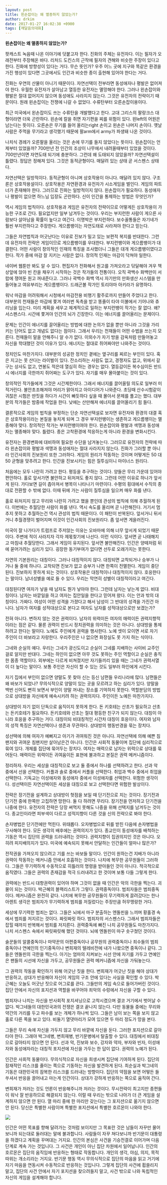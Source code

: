 ```yaml
---
layout: post
title: 왼손잡이는 왜 멸종하지 않았는가?
author: drkim
date: 2017-01-27 16:02:38 +0900
tags: [깨달음의대화]
---
```

**왼손잡이는 왜 멸종하지 않았는가?**

  


팟캐스트 녹음때 나온 이야기에 덧붙고자 한다. 진화의 주체는 유전자다. 이는 필자가 오래전부터 주장해온 바다. 리처드 도킨스의 근작에 필자의 견해와 비슷한 주장이 있다고 한다. 진화에 방향성이 있다는 거다. 무슨 뜻인가? 우주 어느 곳에 지구와 똑같은 환경을 가진 행성이 있다면 그곳에서도 인간과 비슷한 종이 출현해 있어야 한다는 거다. 

  


진화는 우연의 산물이 아니기 때문이다. 자연선택이 전부라면 동성애자나 평발은 없어져야 한다. 우월한 유전자가 살아남고 열등한 유전자는 멸망해야 한다. 그러나 왼손잡이와 평발은 절대 없어지지 않으며 동성애도 사라지지 않는다. 그것은 유전자의 전략이기 때문이다. 원래 왼손잡이는 전쟁에 나갈 수 없었다. 수류탄부터 오른손잡이용이다. 

  


최근 미국에서 왼손잡이도 쓰는 수류탄을 개발했다고 한다. 고대 그리스의 팔랑크스 대형이라면 더욱 곤란하다. 왼손에 칼을 쥐면 자기편을 찌를 위험이 있다. 왼left의 어원은 남는다는 뜻이다. 오른손은 무기를 들어 올리는right 손이고 왼손은 나머지 손이다. 옛날 사람은 주먹을 무기라고 생각했기 때문에 팔arm에서 army가 파생돼 나온 것이다. 

  


나치식 경례가 오른팔을 올리는 것은 손에 무기를 들지 않았다는 뜻이다. 왼손잡이는 언제부터 있었을까? 700만년 전 인간의 조상이 나무에서 내려올때부터 있었을 것이다. 700만년이면 자연도태 되기에 충분하다. 그런데 왜 도태되지 않았을까? 자연선택설이 틀렸다. 정답은 정해져 있다. 그것은 동적균형이다. 매달려 있는 상태 곧 서스펜스 상태다. 

  


자연선택은 일방적이다. 동적균형이 아니며 상호작용이 아니다. 매달려 있지 않다. 구조론은 상호작용설이다. 상호작용은 자연환경과 유전자가 시소게임을 벌인다. 게임의 파트너가 존재해야 한다. 그러므로 진화는 일방적이지 않다. 왼손잡이가 필요하다. 동성애자나 평발이 없으면 하느님 입장도 곤란하다. 신이 인간을 통제하는 방법은 무엇인가? 

  


역시 게임의 법칙이다. 상호작용과 게임은 유전자의 전략이므로 어떻게든 상호작용이 가능한 구조로 간다. 필요없지만 일부 남겨두는 것이다. 우리는 부지런한 사람이 게으른 사람보다 살아남을 확률이 높다고 여긴다. 이명박은 부지런하다. 보수꼴통들은 자기네가 훨씬 부지런하다고 주장한다. 게으름뱅이는 자연도태로 사라져야 한다고 믿는다. 

  


그들은 자연법칙과 어긋난다는 이유로 진보가 밀고 있는 보편적 복지를 반대한다. 그런데 유전자의 전략은 게임이므로 게으름뱅이를 우대한다. 부지런뱅이와 게으름뱅이가 대결한다. 어떤 사람이 창의적인 인재의 특징을 조사했더니 그들은 대개 게으름뱅이였다고 한다. 작가 중에 마감 잘 지키는 사람은 없다. 창의적 인재는 마감이 닥쳐야 일한다. 

  


네이버 웹툰만 봐도 알 수 있다. 편집자가 전화해서 원고를 가져오라고 닦달해야 겨우 책상앞에 앉아 빈 칸을 채우기 시작하는 것은 작가들의 전통이다. 오직 곽백수 화백만이 서랍에 쟁여둔 원고 꺼내준다고. 그러나 곽백수 화백 역시 자기만의 만화생산 시스템을 만들어놓고 여유부리는 게으름뱅이다. 드래곤볼 작가인 토리야마 아키라가 유명하다. 

  


워낙 마감을 어려워해서 시청에서 마감전용 비행기 활주로까지 만들어 주었다고 한다. 대부분의 천재들은 마감에 쫓겨 여러번 독촉을 받고 똥줄이 타야 이불에서 기어나와 츄리닝을 입는다. 미리 계획을 세우고 체계적으로 일하는 부지런뱅이 작가는 잘 없다. 왜? 서스펜스다. 시간에 쫓겨야 인간의 뇌가 긴장한다. 이는 에너지를 끌어올리는 문제이다. 

  


문제는 인간이 에너지를 끌어올리는 방법에 대한 논의가 없을 뿐만 아니라 그것을 가리키는 단어도 없고 개념도 없다는 점이다. 그래서 우리는 천재들이 어떤 수법을 쓰는지 모른다. 천재들이 말을 안해주니 알 수가 없다. 이외수가 자기 방을 감옥처럼 만들어놓고 자신을 학대했던 것이 이유가 있다. 에너지는 절대로 쥐어짜야만 나와주는 것이다. 

  


정치인도 마찬가지다. 대부분의 성공한 정치인 곁에는 옆구리를 찌르는 부인이 있다. 혹은 지고는 못 산다는 라이벌이 있다. 잔소리하는 사람도 없고, 경쟁자도 없고, 위에서 갈구는 상사도 없고, 연봉도 적은데 열심히 하는 경우는 없다. 열등감이든 복수심이든 반드시 에너지를 극한까지 쥐어짜는 도구가 있다. 자기를 매우 몰아붙이는 것이 있다. 

  


창의적인 작가들에게 그것은 시간제한이다. 그래서 에너지를 끌어올릴 의도로 일부러 미적거린다. 불안초조해져야 머리가 맑아지고 아이디어가 나와준다. 초딩때 산수시험같이 귀찮은 시험은 딴짓을 하다가 시간이 빠듯하다 싶을 때 몰아서 문제를 풀고는 했다. 대부분의 작가들은 밤중에 작업을 한다. 낮에는 산만해져 에너지를 끌어올리기 힘 들다. 

  


결론적으로 게임의 법칙을 부정하는 단순 자연선택설로 보자면 유전자와 환경의 대결 혹은 상호작용이라는 본질을 놓치게 되며 그 경우 부지런뱅이는 생존하고 게으름뱅이는 멸종해야 맞다. 창의적인 작가는 부지런뱅이여야 한다. 왼손잡이와 평발과 색맹과 동성애자는 멸종해야 맞다. 틀렸다. 종은 고착환경에 적응하는게 아니라 환경을 변화시킨다. 

  


유전자는 환경변화에 대비하여 필요한 수단을 남겨놓는다. 그러므로 유전자의 전략에 따라 왼손잡이와 평발과 색맹과 동성애자는 절대 사라지지 않는다. 진화가 그러할 뿐 아니라 인간사회의 진보원리 또한 그러하다. 게임의 원리가 작동하는 것이며 어떻게든 50 대 50 균형을 맞추려고 한다. 인간을 진보시키는 힘은 질투심이니 마이너스 원리다. 

  


처음에는 모두 나란히 가려고 한다. 평등을 추구하는 것이다. 양들은 무리 가운데 있어야 편안하다. 홀로 앞서가면 불안하고 뒤처져도 좋지 않다. 그런데 어떤 이유로 하나가 앞서게 된다. 가다보면 길이 좁아져서 병목이 나타나기 마련이다. 수평의 횡대에서 수직의 종대로 전환할 수 밖에 없다. 이때 뒤에 가는 사람이 질투심을 일으켜 매우 화를 낸다. 

  


홀로 뒤처지지 않고 무리와 나란히 가려고 했을 뿐인데 관성의 법칙에 의해 추월하게 된다. 이번에는 추월당한 사람이 화를 낸다. 역시 속도를 올리며 곧 나란해진다. 거기서 멈추지 못하고 추월하는건 역시 관성의 법칙 때문이다. 이 패턴이 반복된다. 앞서거니 뒤서거니 추월경쟁이 벌어지며 이것이 인간사회의 진보원리다. 좀 앞서면 게을러진다. 

  


미국이 잘 나가다가 트럼프로 주저앉는 이유는 오바마에 의해 너무 앞서게 되었기 때문이다. 주변에 적이 사라지자 각자 제몫찾기에 나선다. 이런 식이다. 앞서면 곧 나태해지고 마침내 추월당한다. 그래서 게임이 유지된다. 앞서면 불안해진다. 인간은 양떼처럼 뒤에 묻어가려는 심리가 있다. 굉장한 동기부여가 없다면 선두로 오래가지는 못한다. 

  


자연의 기본원리는 대칭이다. 그러나 대칭적이지 않다. 대칭되면 교착되거나 승부가 나거나 둘 중에 하나다. 교착되면 진보가 없고 승부가 나면 한쪽이 전멸한다. 게임이 중단된다. 진보하지 못하게 되는 것이다. 상호작용은 대칭적이나 대칭적이지 않다. 호응한다는 말이다. 남녀성별을 예로 들 수 있다. 우리는 막연히 성별이 대칭적이라고 여긴다. 

  


대칭된다면 여자가 낳을 때 남자도 뭔가 낳아야 한다. 그런데 남자는 낳는게 없다. 비대칭이다. 남자는 바깥일을 하고 여자는 집안일을 한다고 믿어져 왔다. 이는 안과 밖의 대칭이다. 가짜다. 여성이 어떤 성격을 가졌다고 해서 남성이 그 반대의 성격을 가진건 아니다. 남자가 여자를 성적대상으로 본다고 여자도 남자를 성적대상으로만 보겠는가? 

  


전혀 아니다. 변하지 않는 것은 권력이다. 남자의 위력이든 여자의 매력이든 권력지향적이라는 점은 같다. 물론 권력이 반드시 정치권력을 의미하는 것은 아니다. 상대방을 통제하려고 한다는 말이다. 노예도 주인에게 권력을 행사한다. 노예 셋이 모이면 서로 자기 주인이 더 바보라고 자랑한다. 우리주인은 나 없으면 화장실도 못 가지 하는 식이다. 

  


그네와 순실의 예다. 우리는 그네가 광신도이고 순실이 그네를 지배하는 사이비 교주인 걸로 알지만 반대다. 그네는 하인이 없으면 아무 것도 못하는 주인 역할이고 순실은 충직한 몸종 역할이다. 외부에는 다르게 비쳐졌지만 자기들끼리 있을 때는 그네가 권력서열이 더 높다는 말이다. 보통 주인은 자신이 할 수 있는 것도 일부러 하인에게 시킨다. 

  


자기 집에서 부인이 없으면 양말도 못 찾아 신는 등신 남편들 우리나라에 많다. 남편들은 왜 바보가 되었나? 무의식적으로 양말이 있는 곳을 모르려고 하는 심리가 있다. 양말을 백번 신어도 뻔히 보면서 부인이 양말 꺼내는 장소를 기억하지 못한다. 역할분담의 방법으로 상대방을 자신에게 예속시키려 하는 권력의지다. 주인이든 노예든 마찬가지다. 

  


상대방이 자기 없이 단독으로 움직이지 못하게 한다. 돈 키호테는 산초가 필요하고 산초는 돈키호테가 필요하다. 돈키호테와 산초는 절대 평등한 친구가 되지 않는다. 대칭이 아니라 호응을 추구하는 거다. 대칭이되 비대칭적인 시간차 대칭이 호응이다. 여자와 남자의 성적 특징은 자연선택이나 생존과 무관하다. 상대방의 행동반경을 묶는 장치다. 

  


성선택에 의해 여자가 예뻐지고 아기가 귀여워진 것은 아니다. 자연선택에 의해 예쁜 침팬지와 귀여운 침팬지만 살아남은건 아니다. 인간은 사회적 동물이며 집단에 심리적으로 묶여 있다. 개체를 집단에 묶어두는 장치다. 여자는 매력으로 남자는 위력으로 상대를 묶어둔다. 매력이든 위력이든 귀여움이든 표현에 불과하고 본질은 권력 메커니즘이다. 

  


정리하자. 우리는 세상을 대칭적으로 보고 둘 중에서 하나를 선택하려고 한다. 선과 악 중에서 선을 선택한다. 커플과 솔로 중에서 커플을 선택한다. 취업과 백수 중에서 취업을 선택한다. 기독교는 이성애자와 동성애자 중에서 이성애자를 선택한다. 위험한 생각이다. 성선택이든 자연선택이든 세상을 대칭으로 보고 선택한다면 위험한 발상이다. 

  


전략은 장기전을 설계하고 상대방이 헛점을 보일 때 단기전으로 치는 것이다. 장기전과 단기전 중에 한쪽만 고집하면 망한다. 둘 다 하려면 무리다. 장기전을 먼저하고 단기전을 나중에 한다. 유전자의 전략은 당장 써먹지 못해도 나중을 위해 선택지를 남겨두는 것이다. 종교인이라면 피부색이 다르고 성적지향이 다른 것을 신의 전략으로 봐야 한다. 

  


손자병법은 단기전에만 먹힌다. 위태롭다. 오자병법으로 뒤를 받친 다음에 손자병법을 구사해야 한다. 모든 생각의 배후에는 권력의지가 있다. 종교인이 동성애자를 배척하는 기동은 역시 집단의 권력을 드러내려는 것이다. 권력지향이 집권의지인 것은 아니다. 오히려 피지배의지가 있다. 미국에 예속되지 못해서 안달하는 인간들이 얼마나 많은가? 

  


전작권을 가져오지 않으려고 기를 쓰는 바보들 말이다. 인간이 원하는건 지배가 아니라 권력이 작동하는 메커니즘 안에서 호흡하는 것이다. 나치에 복무한 공무원들이 그러하다. 그들은 무기력하게 수동적으로 히틀러의 명령을 받아들인 것이 아니다. 적극적으로 움직였다. 그들은 권력의 존재감을 적극 드러내려고 한 것이며 보통 다들 그렇게 한다. 

  


권력에는 반드시 대항권력이 있어야 하며 그것이 없을 때 인간은 악의 극한을 찍는다. 괴물이 되는 것이다. 박근혜의 블랙리스트가 그렇다. 권력중독이다. 범죄자들은 범죄중독이다. 메커니즘은 완전히 같다. 나치에 복무한 공무원들이 무기력하게 끌려갔다는 한나 아렌트 생각은 범죄자가 무기력하게 범죄를 저질렀다는 주장만큼 허무맹랑한 거다. 

  


세상에 무기력한 범죄는 없다. 그들은 뇌에서 마구 분출하는 엔돌핀을 느끼며 황홀경 속에서 범죄를 저지르는 것이다. 짜릿짜릿 하다. 범죄자의 서스펜스다. 그래서 범죄자들은 잡힐 때까지 반복해서 범죄를 저지른다. 권력중독에 빠진 나치 공무원들도 마찬가지다. 나치 서스펜스 속에서 짜릿짜릿해 했던 것이다. 뇌에 엔돌핀이 마구 솟구쳤던 것이다. 

  


술꾼들의 알콜중독이나 마약꾼의 아편중독이나 공무원의 권력중독이나 죄수들의 범죄중독이나 연예인의 인기중독이나 변희재의 텔레비전에 내가 나왔으면 중독이나 같다. 그들은 엔돌핀의 극한을 찍는다. 아기는 엄마의 지켜보는 시선 안에 자기를 가두고 연예인은 팬들의 시선에 자신을 가두고, 공무원들은 권력 메커니즘에 자신을 가둬놓는다. 

  


그 권력의 작동을 확인하기 위해 어긋난 짓을 한다. 변희재가 어긋난 짓을 해야 상대가 반응하고, 상대가 반응해야 자신이 게임의 구조 안에 있다는 사실을 확인할 수 있다. 박근혜는 오늘도 어긋난 짓으로 어그로를 끈다. 그들만의 게임 속으로 들어가버린 것이다. 집단 안에서 자신의 포지션과 역할을 바꾸어야 죄악의 수렁에서 자신을 구할 수 있다. 

  


범죄자나 나치는 자신을 반사회적 포지셔닝으로 고착시켰으며 결코 거기에서 벗어날 수 없다. 박그네들의 대한민국과의 전쟁은 결코 끝나지 않는다. 다만 동물들 중에는 무리와 약간의 거리를 두고 파수를 보는 개체가 하나씩 있다. 그들은 남이 보는 쪽을 보지 않고 홀로 다른 쪽을 보고 있다. 비둘기 열댓마리가 모여 있으면 두 마리 정도가 망을 본다. 

  


그들은 무리 속에 자신을 가두지 않고 무리 바깥에 자신을 둔다. 그러한 포지션으로 갈아타야 한다. 그래야 박그네병, 변희재병, 반기문병에서 탈출할 수 있다. 대칭에서 비대칭으로 갈아타지 않으면 안 된다. 선과 악, 진보와 보수, 강자와 약자, 부자와 빈자, 이성애자와 동성애자라는 대칭적 포지션에 자신을 가두는 한 답이 없다. 권력의 노예가 된다. 

  


인간은 사회적 동물이다. 무의식적으로 자신을 희생시켜 집단에 기여하게 된다. 집단의 잠재적인 리스크를 줄이는 쪽으로 기동하는 자신을 발견하게 된다. 최순실과 박그네의 기동은 대한민국의 잠복한 리스크를 드러내는 방향이다. 집단의 약점을 보면 어떻든 들쑤셔서 반응을 끌어내고 마는게 인간이다. 상대가 강하게 반응하는 쪽으로 움직여 간다. 

  


변희재가 저러는 것도 언론이 반응해주니까 저러는 것이다. 무시전략이 최고지만 종편들이 워낙 잘 반응하므로 해결되지 않는다. 이럴 때 우리는 밖으로 나아가 더 큰 게임을 설계하지 않으면 안 된다. 열 마리 중에 한 마리만 갖는다는 그 포지션으로 옮기지 않으면 안 된다. 당신은 특별한 사람이며 특별한 포지션에서 특별한 호르몬이 나와야 한다. 

  


  



![](/files/attach/images/198/722/803/20170108_234810.jpg)   


  


인간은 어떤 목표를 향해 달려가는 것처럼 보이지만 그 목표란 것은 남들이 자꾸만 물어보니까 되는대로 둘러대는 말에 불과합니다. 사람들이 자꾸 쳐다보니까 반기문이 대통령을 하겠다고 계획을 꾸며대는 거지요. 인간의 본심은 사건을 기승전결로 이어가며 다음 단계로 계속 가는 것입니다. 그 사건은 개인이 아닌 집단 차원에서 일어납니다. 인간의 호르몬은 집단의 움직임에 반응하는 형태로 작동합니다. 개인의 생각, 야심, 의지, 목적 따위는 개소리라는 거지요. 반기문 행동 역시 무의식적으로 집단의 마음을 읽고 거기에 자기 마음을 연동시켜 수동적으로 반응하는 것입니다. 그렇게 집단의 사건에 휩쓸리지 말고, 집단의 사건 안에서 자기 포지션을 찾으려들지 말고, 사건 밖으로 나와 독립적인 자신의 게임을 설계해야 합니다.